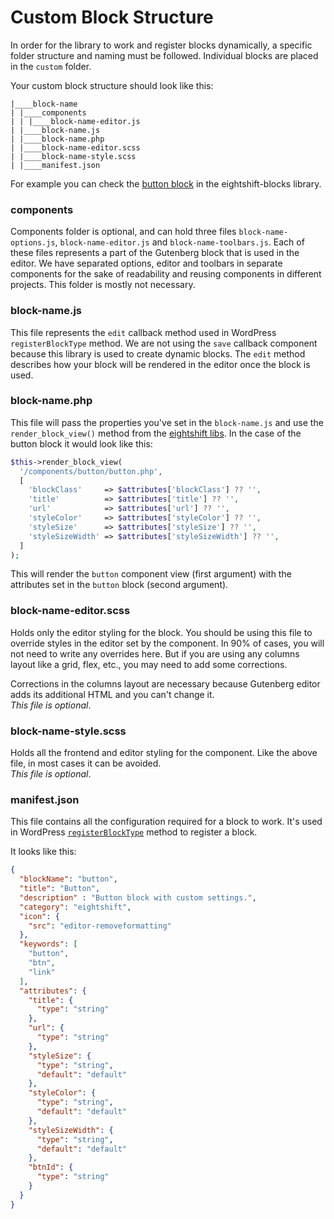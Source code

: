 # Custom Block Structure

In order for the library to work and register blocks dynamically, a specific folder structure and naming must be followed. Individual blocks are placed in the `custom` folder.

Your custom block structure should look like this:

```shell
|____block-name
| |____components
| | |____block-name-editor.js
| |____block-name.js
| |____block-name.php
| |____block-name-editor.scss
| |____block-name-style.scss
| |____manifest.json
```

For example you can check the [button block](https://github.com/infinum/eightshift-blocks/tree/develop/blocks/custom/button) in the eightshift-blocks library.

### components
Components folder is optional, and can hold three files `block-name-options.js`, `block-name-editor.js` and `block-name-toolbars.js`. Each of these files represents a part of the Gutenberg block that is used in the editor. We have separated options, editor and toolbars in separate components for the sake of readability and reusing components in different projects. This folder is mostly not necessary.

### block-name.js
This file represents the `edit` callback method used in WordPress `registerBlockType` method.
We are not using the `save` callback component because this library is used to create dynamic blocks. The `edit` method describes how your block will be rendered in the editor once the block is used. 

### block-name.php
This file will pass the properties you've set in the `block-name.js` and use the `render_block_view()` method from the [eightshift libs](https://github.com/infinum/eightshift-blocks/blob/44c168f74ba57cc596f352d34a3e4c6441fc2b8b/src/class-blocks.php#L193). In the case of the button block it would look like this:

```php
$this->render_block_view(
  '/components/button/button.php',
  [
    'blockClass'     => $attributes['blockClass'] ?? '',
    'title'          => $attributes['title'] ?? '',
    'url'            => $attributes['url'] ?? '',
    'styleColor'     => $attributes['styleColor'] ?? '',
    'styleSize'      => $attributes['styleSize'] ?? '',
    'styleSizeWidth' => $attributes['styleSizeWidth'] ?? '',
  ]
);
```

This will render the `button` component view (first argument) with the attributes set in the `button` block (second argument).

### block-name-editor.scss
Holds only the editor styling for the block. You should be using this file to override styles in the editor set by the component. In 90% of cases, you will not need to write any overrides here. But if you are using any columns layout like a grid, flex, etc., you may need to add some corrections.

Corrections in the columns layout are necessary because Gutenberg editor adds its additional HTML and you can't change it.  
_This file is optional_.

### block-name-style.scss
Holds all the frontend and editor styling for the component. Like the above file, in most cases it can be avoided.  
_This file is optional_.

### manifest.json
This file contains all the configuration required for a block to work. It's used in WordPress [`registerBlockType`](https://developer.wordpress.org/block-editor/developers/block-api/block-registration/) method to register a block.

It looks like this:

```json
{
  "blockName": "button",
  "title": "Button",
  "description" : "Button block with custom settings.",
  "category": "eightshift",
  "icon": {
    "src": "editor-removeformatting"
  },
  "keywords": [
    "button",
    "btn",
    "link"
  ],
  "attributes": {
    "title": {
      "type": "string"
    },
    "url": {
      "type": "string"
    },
    "styleSize": {
      "type": "string",
      "default": "default"
    },
    "styleColor": {
      "type": "string",
      "default": "default"
    },
    "styleSizeWidth": {
      "type": "string",
      "default": "default"
    },
    "btnId": {
      "type": "string"
    }
  }
}
```
